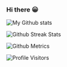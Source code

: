 ### Hi there :grinning:

![My Github stats](https://github-readme-stats.vercel.app/api?username=a-g-a-s-t-y-a&show_icons=true&hide_border=true&count_private=true&theme=tokyonight)

![Github Streak Stats](https://github-readme-streak-stats.herokuapp.com/?user=a-g-a-s-t-y-a&theme=tokyonight)

![Github Metrics](https://metrics.lecoq.io/a-g-a-s-t-y-a)

![Profile Visitors](https://visitor-badge.glitch.me/badge?page_id=a-g-a-s-t-y-a.a-g-a-s-t-y-a)
<!--
[![Top Langs](https://github-readme-stats.vercel.app/api/top-langs/?username=a-g-a-s-t-y-a&theme=tokyonight)](https://github.com/a-g-a-s-t-y-a/github-readme-stats)

![Github Trophies](https://github-profile-trophy.vercel.app/?username=a-g-a-s-t-y-a)




-->

<!--
**a-g-a-s-t-y-a/a-g-a-s-t-y-a** is a ✨ _special_ ✨ repository because its `README.md` (this file) appears on your GitHub profile.

Here are some ideas to get you started:

- 🔭 I’m currently working on ...
- 🌱 I’m currently learning ...
- 👯 I’m looking to collaborate on ...
- 🤔 I’m looking for help with ...
- 💬 Ask me about ...
- 📫 How to reach me: ...
- 😄 Pronouns: ...

- ⚡ Fun fact: ...
-->
